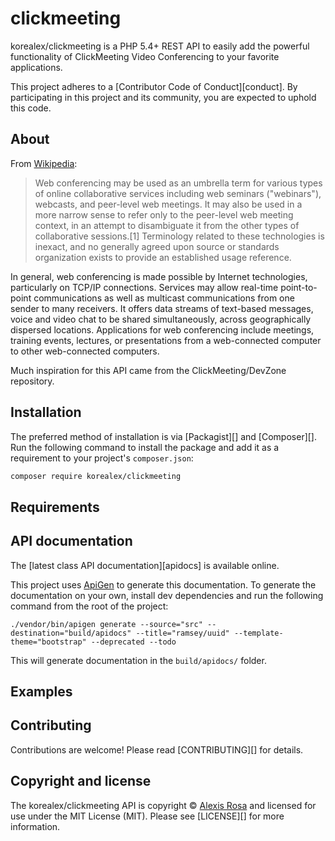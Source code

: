 # clickmeeting

korealex/clickmeeting is a PHP 5.4+ REST API to easily add the powerful functionality of ClickMeeting Video Conferencing to your favorite applications.

This project adheres to a [Contributor Code of Conduct][conduct]. By participating in this project and its community, you are expected to uphold this code.


## About

From [Wikipedia](https://en.wikipedia.org/wiki/Web_conferencing):

> Web conferencing may be used as an umbrella term for various types of online collaborative services including web seminars ("webinars"), webcasts, and peer-level web meetings. It may also be used in a more narrow sense to refer only to the peer-level web meeting context, in an attempt to disambiguate it from the other types of collaborative sessions.[1] Terminology related to these technologies is inexact, and no generally agreed upon source or standards organization exists to provide an established usage reference.

In general, web conferencing is made possible by Internet technologies, particularly on TCP/IP connections. Services may allow real-time point-to-point communications as well as multicast communications from one sender to many receivers. It offers data streams of text-based messages, voice and video chat to be shared simultaneously, across geographically dispersed locations. Applications for web conferencing include meetings, training events, lectures, or presentations from a web-connected computer to other web-connected computers.

Much inspiration for this API came from the ClickMeeting/DevZone repository.


## Installation

The preferred method of installation is via [Packagist][] and [Composer][]. Run the following command to install the package and add it as a requirement to your project's `composer.json`:

```bash
composer require korealex/clickmeeting
```

## Requirements



## API documentation

The [latest class API documentation][apidocs] is available online.

This project uses [ApiGen](http://apigen.org/) to generate this documentation. To generate the documentation on your own, install dev dependencies and run the following command from the root of the project:

```
./vendor/bin/apigen generate --source="src" --destination="build/apidocs" --title="ramsey/uuid" --template-theme="bootstrap" --deprecated --todo
```

This will generate documentation in the `build/apidocs/` folder.


## Examples


## Contributing

Contributions are welcome! Please read [CONTRIBUTING][] for details.


## Copyright and license

The korealex/clickmeeting API is copyright © [Alexis Rosa](https://alexisrosa.com/) and licensed for use under the MIT License (MIT). Please see [LICENSE][] for more information.
